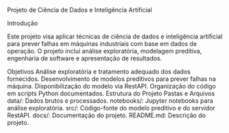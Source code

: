 Projeto de Ciência de Dados e Inteligência Artificial

Introdução

Este projeto visa aplicar técnicas de ciência de dados e inteligência artificial para prever falhas em máquinas industriais com base em dados de operação. O projeto inclui análise exploratória, modelagem preditiva, engenharia de software e apresentação de resultados.

Objetivos
Análise exploratória e tratamento adequado dos dados fornecidos.
Desenvolvimento de modelos preditivos para prever falhas na máquina.
Disponibilização do modelo via RestAPI.
Organização do código em scripts Python documentados.
Estrutura do Projeto
Pastas e Arquivos
data/: Dados brutos e processados.
notebooks/: Jupyter notebooks para análise exploratória.
src/: Código-fonte do modelo preditivo e do servidor RestAPI.
docs/: Documentação do projeto.
README.md: Descrição do projeto.
